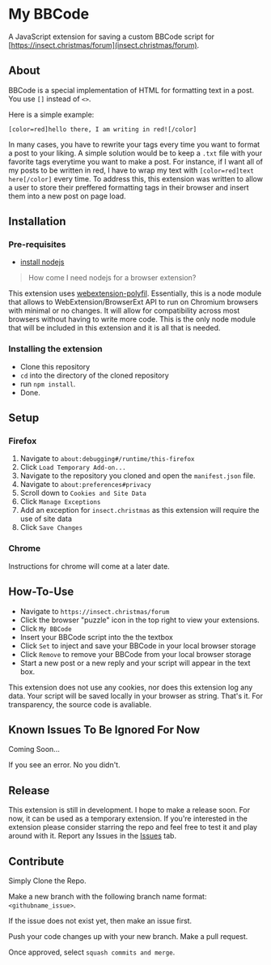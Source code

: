 # My BBCode
A JavaScript extension for saving a custom BBCode script for [https://insect.christmas/forum](insect.christmas/forum).

## About
BBCode is a special implementation of HTML for formatting text in a post. You use ```[]``` instead of ```<>```.

Here is a simple example:
```
[color=red]hello there, I am writing in red![/color]
```

In many cases, you have to rewrite your tags every time you want to format a post to your liking. A simple solution would be to keep a ```.txt``` file with your favorite tags everytime you want to make a post.
For instance, if I want all of my posts to be written in red, I have to wrap my text with ```[color=red]text here[/color]``` every time.
To address this, this extension was written to allow a user to store their preffered formatting tags in their browser and insert them into a new post on page load.

## Installation
### Pre-requisites
- [install nodejs](https://nodejs.org/en/download/package-manager)

> How come I need nodejs for a browser extension?

This extension uses [webextension-polyfil](https://github.com/mozilla/webextension-polyfill?tab=readme-ov-file#webextension-browser-api-polyfill). Essentially, this is a node module that allows to WebExtension/BrowserExt API to run on Chromium browsers with minimal or no changes. It will allow for compatibility across most browsers without having to write more code.
This is the only node module that will be included in this extension and it is all that is needed.

### Installing the extension
- Clone this repository
- ```cd``` into the directory of the cloned repository
- run ```npm install```.
- Done.

## Setup
### Firefox
1. Navigate to ```about:debugging#/runtime/this-firefox```
2. Click ```Load Temporary Add-on...```
3. Navigate to the repository you cloned and open the ```manifest.json``` file.
4. Navigate to ```about:preferences#privacy```
5. Scroll down to ```Cookies and Site Data```
6. Click ```Manage Exceptions```
7. Add an exception for ```insect.christmas``` as this extension will require the use of site data
8. Click ```Save Changes```

### Chrome
Instructions for chrome will come at a later date. 

## How-To-Use
- Navigate to ```https://insect.christmas/forum```
- Click the browser "puzzle" icon in the top right to view your extensions.
- Click ```My BBCode```
- Insert your BBCode script into the the textbox
- Click ```Set``` to inject and save your BBCode in your local browser storage 
- Click ```Remove``` to remove your BBCode from your local browser storage
- Start a new post or a new reply and your script will appear in the text box.

This extension does not use any cookies, nor does this extension log any data. Your script will be saved locally in your browser as string. That's it. For transparency, the source code is avaliable.

## Known Issues To Be Ignored For Now
Coming Soon...

If you see an error. No you didn't.

## Release
This extension is still in development. I hope to make a release soon. For now, it can be used as a temporary extension. If you're interested in the extension please consider starring the repo and feel free to test it and play around with it. Report any Issues in the [Issues](https://github.com/junku-dev/my_phpBB_extension/issues) tab.

## Contribute 
Simply Clone the Repo. 

Make a new branch with the following branch name format: ```<githubname_issue>```. 

If the issue does not exist yet, then make an issue first. 

Push your code changes up with your new branch. Make a pull request. 

Once approved, select ```squash commits and merge```.
